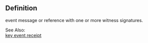 ## Definition
event message or reference with one or more witness signatures.

See Also:\
[key event receipt](key-event-receipt)